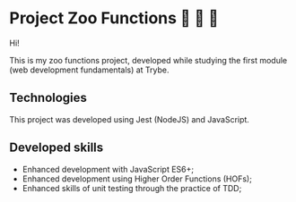 # Project Zoo Functions :elephant: :giraffe: :bear:

Hi!

This is my zoo functions project, developed while studying the first module (web development fundamentals) at Trybe.

## Technologies

This project was developed using Jest (NodeJS) and JavaScript.

## Developed skills

- Enhanced development with JavaScript ES6+;
- Enhanced development using Higher Order Functions (HOFs);
- Enhanced skills of unit testing through the practice of TDD;
